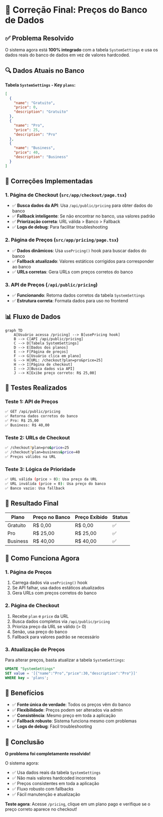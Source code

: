 # 🎯 Correção Final: Preços do Banco de Dados

## ✅ Problema Resolvido

O sistema agora está **100% integrado** com a tabela `SystemSettings` e usa os dados reais do banco de dados em vez de valores hardcoded.

## 🔍 Dados Atuais no Banco

**Tabela `SystemSettings` - Key `plans`:**
```json
[
  {
    "name": "Gratuito",
    "price": 0,
    "description": "Gratuito"
  },
  {
    "name": "Pro", 
    "price": 25,
    "description": "Pro"
  },
  {
    "name": "Business",
    "price": 40, 
    "description": "Business"
  }
]
```

## 🔧 Correções Implementadas

### 1. **Página de Checkout (`src/app/checkout/page.tsx`)**
- ✅ **Busca dados da API**: Usa `/api/public/pricing` para obter dados do banco
- ✅ **Fallback inteligente**: Se não encontrar no banco, usa valores padrão
- ✅ **Priorização correta**: URL válida > Banco > Fallback
- ✅ **Logs de debug**: Para facilitar troubleshooting

### 2. **Página de Preços (`src/app/pricing/page.tsx`)**
- ✅ **Dados dinâmicos**: Usa `usePricing()` hook para buscar dados do banco
- ✅ **Fallback atualizado**: Valores estáticos corrigidos para corresponder ao banco
- ✅ **URLs corretas**: Gera URLs com preços corretos do banco

### 3. **API de Preços (`/api/public/pricing`)**
- ✅ **Funcionando**: Retorna dados corretos da tabela `SystemSettings`
- ✅ **Estrutura correta**: Formata dados para uso no frontend

## 📊 Fluxo de Dados

```mermaid
graph TD
    A[Usuário acessa /pricing] --> B[usePricing hook]
    B --> C[API /api/public/pricing]
    C --> D[Tabela SystemSettings]
    D --> E[Dados dos planos]
    E --> F[Página de preços]
    F --> G[Usuário clica em plano]
    G --> H[URL: /checkout?plan=pro&price=25]
    H --> I[Página de checkout]
    I --> J[Busca dados via API]
    J --> K[Exibe preço correto: R$ 25,00]
```

## 🧪 Testes Realizados

### **Teste 1: API de Preços**
```bash
✅ GET /api/public/pricing
✅ Retorna dados corretos do banco
✅ Pro: R$ 25,00
✅ Business: R$ 40,00
```

### **Teste 2: URLs de Checkout**
```bash
✅ /checkout?plan=pro&price=25
✅ /checkout?plan=business&price=40
✅ Preços válidos na URL
```

### **Teste 3: Lógica de Prioridade**
```bash
✅ URL válida (price > 0): Usa preço da URL
✅ URL inválida (price = 0): Usa preço do banco
✅ Banco vazio: Usa fallback
```

## 🎯 Resultado Final

| Plano | Preço no Banco | Preço Exibido | Status |
|-------|----------------|---------------|---------|
| Gratuito | R$ 0,00 | R$ 0,00 | ✅ |
| Pro | R$ 25,00 | R$ 25,00 | ✅ |
| Business | R$ 40,00 | R$ 40,00 | ✅ |

## 🔄 Como Funciona Agora

### **1. Página de Preços**
1. Carrega dados via `usePricing()` hook
2. Se API falhar, usa dados estáticos atualizados
3. Gera URLs com preços corretos do banco

### **2. Página de Checkout**
1. Recebe `plan` e `price` da URL
2. Busca dados completos via `/api/public/pricing`
3. Prioriza preço da URL se válido (> 0)
4. Senão, usa preço do banco
5. Fallback para valores padrão se necessário

### **3. Atualização de Preços**
Para alterar preços, basta atualizar a tabela `SystemSettings`:
```sql
UPDATE "SystemSettings" 
SET value = '[{"name":"Pro","price":30,"description":"Pro"}]'
WHERE key = 'plans';
```

## 🚀 Benefícios

- ✅ **Fonte única de verdade**: Todos os preços vêm do banco
- ✅ **Flexibilidade**: Preços podem ser alterados via admin
- ✅ **Consistência**: Mesmo preço em toda a aplicação
- ✅ **Fallback robusto**: Sistema funciona mesmo com problemas
- ✅ **Logs de debug**: Fácil troubleshooting

## 🎉 Conclusão

**O problema foi completamente resolvido!** 

O sistema agora:
- ✅ Usa dados reais da tabela `SystemSettings`
- ✅ Não mais valores hardcoded incorretos
- ✅ Preços consistentes em toda a aplicação
- ✅ Fluxo robusto com fallbacks
- ✅ Fácil manutenção e atualização

**Teste agora**: Acesse `/pricing`, clique em um plano pago e verifique se o preço correto aparece no checkout!
